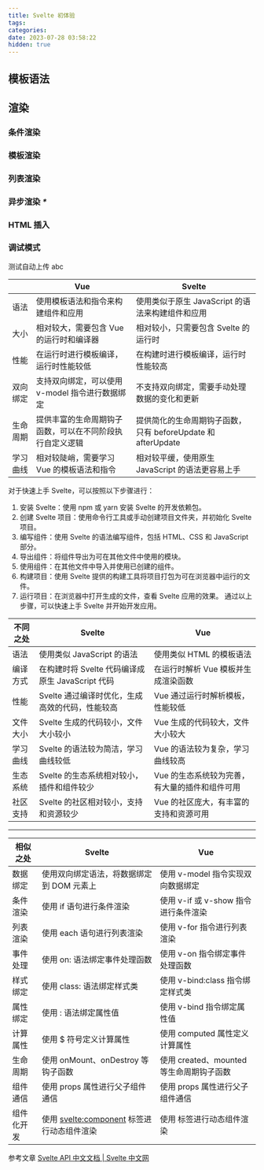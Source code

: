 ```yaml
---
title: Svelte 初体验
tags: 
categories:
date: 2023-07-28 03:58:22
hidden: true
---
```

## 模板语法
## 渲染

### 条件渲染

### 模板渲染

### 列表渲染

### 异步渲染 *\**

### HTML 插入

### 调试模式
测试自动上传 abc

| | Vue | Svelte | 
|-------|------------------------------------------|------------------------------------------|
| 语法 | 使用模板语法和指令来构建组件和应用 | 使用类似于原生 JavaScript 的语法来构建组件和应用 | 
| 大小 | 相对较大，需要包含 Vue 的运行时和编译器 | 相对较小，只需要包含 Svelte 的运行时 |
| 性能 | 在运行时进行模板编译，运行时性能较低 | 在构建时进行模板编译，运行时性能较高 |
| 双向绑定 | 支持双向绑定，可以使用 v-model 指令进行数据绑定 | 不支持双向绑定，需要手动处理数据的变化和更新 |
| 生命周期 | 提供丰富的生命周期钩子函数，可以在不同阶段执行自定义逻辑 | 提供简化的生命周期钩子函数，只有 beforeUpdate 和 afterUpdate |
| 学习曲线 | 相对较陡峭，需要学习 Vue 的模板语法和指令 | 相对较平缓，使用原生 JavaScript 的语法更容易上手 |
对于快速上手 Svelte，可以按照以下步骤进行： 
1. 安装 Svelte：使用 npm 或 yarn 安装 Svelte 的开发依赖包。 
2. 创建 Svelte 项目：使用命令行工具或手动创建项目文件夹，并初始化 Svelte 项目。 
3. 编写组件：使用 Svelte 的语法编写组件，包括 HTML、CSS 和 JavaScript 部分。 
4. 导出组件：将组件导出为可在其他文件中使用的模块。 
5. 使用组件：在其他文件中导入并使用已创建的组件。 
6. 构建项目：使用 Svelte 提供的构建工具将项目打包为可在浏览器中运行的文件。
7. 运行项目：在浏览器中打开生成的文件，查看 Svelte 应用的效果。 通过以上步骤，可以快速上手 Svelte 并开始开发应用。

|不同之处|Svelte|Vue|
|---|---|---|
|语法|使用类似 JavaScript 的语法|使用类似 HTML 的模板语法|
|编译方式|在构建时将 Svelte 代码编译成原生 JavaScript 代码|在运行时解析 Vue 模板并生成渲染函数|
|性能|Svelte 通过编译时优化，生成高效的代码，性能较高|Vue 通过运行时解析模板，性能较低|
|文件大小|Svelte 生成的代码较小，文件大小较小|Vue 生成的代码较大，文件大小较大|
|学习曲线|Svelte 的语法较为简洁，学习曲线较低|Vue 的语法较为复杂，学习曲线较高|
|生态系统|Svelte 的生态系统相对较小，插件和组件较少|Vue 的生态系统较为完善，有大量的插件和组件可用|
|社区支持|Svelte 的社区相对较小，支持和资源较少|Vue 的社区庞大，有丰富的支持和资源可用|

---

| 相似之处 | Svelte | Vue |
| --- | --- | --- |
| 数据绑定 | 使用双向绑定语法，将数据绑定到 DOM 元素上 | 使用 v-model 指令实现双向数据绑定 |
| 条件渲染 | 使用 if 语句进行条件渲染 | 使用 v-if 或 v-show 指令进行条件渲染 |
| 列表渲染 | 使用 each 语句进行列表渲染 | 使用 v-for 指令进行列表渲染 |
| 事件处理 | 使用 on: 语法绑定事件处理函数 | 使用 v-on 指令绑定事件处理函数 |
| 样式绑定 | 使用 class: 语法绑定样式类 | 使用 v-bind:class 指令绑定样式类 |
| 属性绑定 | 使用 : 语法绑定属性值 | 使用 v-bind 指令绑定属性值 |
| 计算属性 | 使用 $ 符号定义计算属性 | 使用 computed 属性定义计算属性 |
| 生命周期 | 使用 onMount、onDestroy 等钩子函数 | 使用 created、mounted 等生命周期钩子函数 |
| 组件通信 | 使用 props 属性进行父子组件通信 | 使用 props 属性进行父子组件通信 |
| 组件化开发 | 使用 <svelte:component> 标签进行动态组件渲染 | 使用 <component> 标签进行动态组件渲染 |

参考文章
[Svelte API 中文文档 | Svelte 中文网](https://www.svelte.cn/docs)
